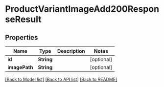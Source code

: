 # ProductVariantImageAdd200ResponseResult

## Properties
Name | Type | Description | Notes
------------ | ------------- | ------------- | -------------
**id** | **String** |  | [optional] 
**imagePath** | **String** |  | [optional] 

[[Back to Model list]](../README.md#documentation-for-models) [[Back to API list]](../README.md#documentation-for-api-endpoints) [[Back to README]](../README.md)


